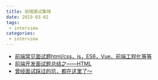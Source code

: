 ```yaml
---
title: 前端面试集锦
date: 2019-03-02
tags:
 - interview        
categories: 
 - interview
---
```


- [前端常见面试题html/css，js，ES6，Vue，前端工程化等等](https://blog.csdn.net/weixin_37719279/article/details/80961062)
- [前端开发面试题总结之——HTML](https://juejin.im/entry/58b78a4e570c35006201380c)
- [曾经面试踩过的坑，都在这里了～](https://blog.csdn.net/weixin_43254766/article/details/83119712)
